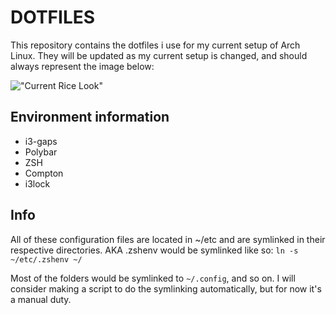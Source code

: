 # DOTFILES
This repository contains the dotfiles i use for my current setup of Arch Linux. They will be updated as my current setup is changed, and should always represent the image below:

!["Current Rice Look"](http://i.imgur.com/2yUX0bn.jpg)

## Environment information
 * i3-gaps
 * Polybar
 * ZSH
 * Compton
 * i3lock

## Info
All of these configuration files are located in ~/etc and are symlinked in their respective directories. AKA .zshenv would be symlinked like so:
`ln -s ~/etc/.zshenv ~/`

Most of the folders would be symlinked to `~/.config`, and so on. I will consider making a script to do the symlinking automatically, but for now it's a manual duty.
